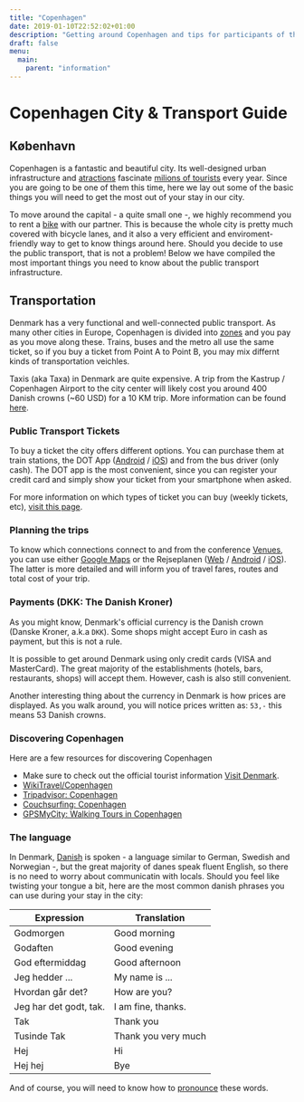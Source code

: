```yaml
---
title: "Copenhagen"
date: 2019-01-10T22:52:02+01:00
description: "Getting around Copenhagen and tips for participants of the DjangoCon EU 2019."
draft: false
menu:
  main:
    parent: "information"
---
```


# Copenhagen City & Transport Guide

## København

Copenhagen is a fantastic and beautiful city. Its well-designed urban infrastructure and [atractions](https://www.visitdenmark.com) fascinate [milions of tourists](https://www.visitdenmark.dk/da/analyse/fakta-og-tal-om-turismen-i-danmark) every year. Since you are going to be one of them this time, here we lay out some of the basic things you will need to get the most out of your stay in our city.

To move around the capital - a quite small one -, we highly recommend you to rent a [bike](https://2019.djangocon.eu/bikes/) with our partner. This is because the whole city is pretty much covered with bicycle lanes, and it also a very efficient and enviroment-friendly way to get to know things around here. Should you decide to use the public transport, that is not a problem! Below we have compiled the most important things you need to know about the public transport infrastructure.

## Transportation

Denmark has a very functional and well-connected public transport. As many other cities in Europe, Copenhagen is divided into [zones](https://dinoffentligetransport.dk/trafikinformation/trafikkort/zonekort/) and you pay as you move along these. Trains, buses and the metro all use the same ticket, so if you buy a ticket from Point A to Point B, you may mix differnt kinds of transportation veichles.

Taxis (aka Taxa) in Denmark are quite expensive. A trip from the Kastrup / Copenhagen Airport to the city center will likely cost you around 400 Danish crowns (~60 USD) for a 10 KM trip. More information can be found [here](https://www.visitdenmark.com/denmark/transportation/taxis).

### Public Transport Tickets

To buy a ticket the city offers different options. You can purchase them at train stations, the DOT App ([Android](https://play.google.com/store/apps/details?id=dk.unwire.projects.dmm) / [iOS](https://itunes.apple.com/us/app/1415-mobilbilletter/id494862453?mt=8)) and from the bus driver (only cash). The DOT app is the most convenient, since you can register your credit card and simply show your ticket from your smartphone when asked. 

For more information on which types of ticket you can buy (weekly tickets, etc), [visit this page](https://dinoffentligetransport.dk/service/for-tourists/).

### Planning the trips

To know which connections connect to and from the conference [Venues](/venue/), you can use either [Google Maps](https://maps.google.com) or the Rejseplanen ([Web](https://www.rejseplanen.dk/webapp/index.html?language=en_EN) / [Android](https://play.google.com/store/apps/details?id=de.hafas.android.rejseplanen&hl=en) / [iOS](https://itunes.apple.com/us/app/rejseplanen/id317007942?mt=8)). The latter is more detailed and will inform you of travel fares, routes and total cost of your trip.

### Payments (DKK: The Danish Kroner)

As you might know, Denmark's official currency is the Danish crown (Danske Kroner, a.k.a `DKK`). Some shops might accept Euro in cash as payment, but this is not a rule. 

It is possible to get around Denmark using only credit cards (VISA and MasterCard). The great majority of the establishments (hotels, bars, restaurants, shops) will accept them. However, cash is also still convenient.

Another interesting thing about the currency in Denmark is how prices are displayed. As you walk around, you will notice prices written as: `53,-` this means 53 Danish crowns.

### Discovering Copenhagen

Here are a few resources for discovering Copenhagen

* Make sure to check out the official tourist information [Visit Denmark](https://www.visitdenmark.co.uk/en-gb/).
* [WikiTravel/Copenhagen](https://wikitravel.org/en/Copenhagen)
* [Tripadvisor: Copenhagen](https://www.tripadvisor.com/Attractions-g189541-Activities-Copenhagen_Zealand.html)
* [Couchsurfing: Copenhagen](https://www.couchsurfing.com/places/europe/denmark/copenhagen)
* [GPSMyCity: Walking Tours in Copenhagen](https://www.gpsmycity.com/gps-tour-guides/copenhagen-485.html)

### The language

In Denmark, [Danish](https://en.wikipedia.org/wiki/Danish_language) is spoken - a language similar to German, Swedish and Norwegian -, but the great majority of danes speak fluent English, so there is no need to worry about communicatin with locals. Should you feel like twisting your tongue a bit, here are the most common danish phrases you can use during your stay in the city:

Expression | Translation
---------- | -----------
Godmorgen  | Good morning
Godaften | Good evening
God eftermiddag | Good afternoon
Jeg hedder ... | My name is ...
Hvordan går det? | How are you?
Jeg har det godt, tak. | I am fine, thanks.
Tak | Thank you
Tusinde Tak | Thank you very much
Hej | Hi
Hej hej | Bye

And of course, you will need to know how to [pronounce](https://translate.google.com/#view=home&op=translate&sl=da&tl=en&text=Godmorgen.%0AGodaften.%0AGod%20eftermiddag.%0AJeg%20hedder%20Maria.%0AHvordan%20g%C3%A5r%20det%3F%0AJeg%20har%20det%20godt%2C%20tak.%0ATak.%0ATusinde%20Tak.%0AHej.%0AHej%20hej.) these words.
